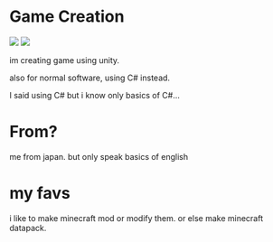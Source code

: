 # Game Creation

<p>
    <img src="https://img.shields.io/badge/-Unity-000000.svg?logo=unity&style=popout">
    <img src="https://img.shields.io/badge/Editor-VScode-darkblue.svg?logo=visualstudiocode&style=popout">
</p>

im creating game using unity.

also for normal software, using C# instead.

I said using C# but i know only basics of C#...

# From?

me from japan. but only speak basics of english

# my favs

i like to make minecraft mod or modify them.
or else make minecraft datapack.

